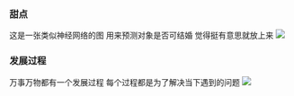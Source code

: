 ### 甜点
这是一张类似神经网络的图
用来预测对象是否可结婚 
觉得挺有意思就放上来
![](https://upload-images.jianshu.io/upload_images/3290281-724f9db5cbd68663.png?imageMogr2/auto-orient/strip%7CimageView2/2/w/1240)

### 发展过程
万事万物都有一个发展过程
每个过程都是为了解决当下遇到的问题
![](https://upload-images.jianshu.io/upload_images/3290281-b4402355effbf01d.png?imageMogr2/auto-orient/strip%7CimageView2/2/w/1240)
